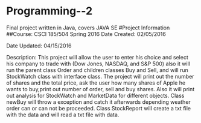# Programming--2
Final project written in Java, covers JAVA SE
#Project Information
##Course: CSCI 185/504 Spring 2016
Date Created: 02/05/2016
 
Date Updated: 04/15/2016
 
Description: This project will allow the user to enter his choice and select his company to trade with (Dow Jones, NASDAQ, and S&P 500)
also it will run the parent class Order and children classes Buy and Sell, and will run StockWatch class with interface class. The project will print out the number of shares and the total price, ask the user how many shares of Apple he wants to buy,print out number of order, sell and buy shares. Also it will print out analysis for StockWatch and MarketData for different objects. Class newBuy will throw a exception and catch it afterwards depending weather order can or can not be proceeded. Class StockReport will create a txt file with the data and will read a txt file with data. 
